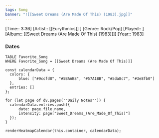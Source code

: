 ```yaml
---
tags: Song  
banner: "![[Sweet Dreams (Are Made Of This) (1983).jpg]]"
---
```

[Time:: 3:36]
[Artist:: [[Eurythmics]] ]
[Genre:: Rock/Pop]
[Played:: ]
[Album:: [[Sweet Dreams (Are Made Of This) (1983)]]]
[Year:: 1983]
### Dates
````dataview
TABLE Favorite_Song
WHERE Favorite_Song = [[Sweet Dreams (Are Made Of This)]]
````
  ```dataviewjs
const calendarData = { 
	colors: { 
		blue: ["#9ccfd8", "#5BAAB8", "#57A1BB", "#5da8c7", "#3e8fb0"] 
	}, 
	entries: [] 
}; 

for (let page of dv.pages('"Daily Notes"')) { 
	calendarData.entries.push({ 
		date: page.file.name, 
		intensity: page["Sweet_Dreams_(Are_Made_Of_This)"]
	}); 
} 

renderHeatmapCalendar(this.container, calendarData);
```
